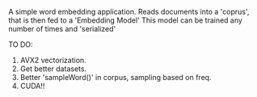 A simple word embedding application.
Reads documents into a 'coprus', that is then fed to a 'Embedding Model'
This model can be trained any number of times and 'serialized'


TO DO:
1. AVX2 vectorization.
2. Get better datasets.
3. Better 'sampleWord()' in corpus, sampling based on freq.
4. CUDA!! 